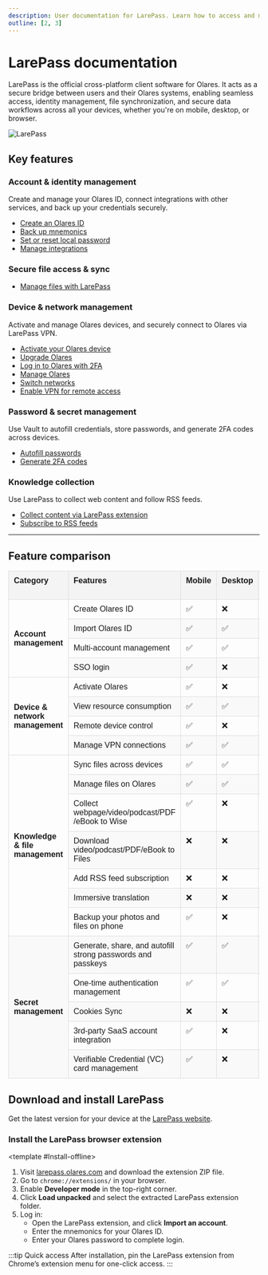 ```yaml
---
description: User documentation for LarePass. Learn how to access and manage Olares through the LarePass client, including account management, file synchronization, device management, system upgrade, password management, and content collection.
outline: [2, 3]
---
```


# LarePass documentation

LarePass is the official cross-platform client software for Olares. It acts as a secure bridge between users and their Olares systems, enabling seamless access, identity management, file synchronization, and secure data workflows across all your devices, whether you're on mobile, desktop, or browser.

![LarePass](/images/manual/larepass/larepass.png)


## Key features

### Account & identity management
Create and manage your Olares ID, connect integrations with other services, and back up your credentials securely.
- [Create an Olares ID](create-account.md)
- [Back up mnemonics](back-up-mnemonics.md)
- [Set or reset local password](back-up-mnemonics.md#set-up-local-password)
- [Manage integrations](integrations.md)

### Secure file access & sync
- [Manage files with LarePass](manage-files.md)

### Device & network management
Activate and manage Olares devices, and securely connect to Olares via LarePass VPN.
- [Activate your Olares device](activate-olares.md)
- [Upgrade Olares](manage-olares.md#upgrade-olares)
- [Log in to Olares with 2FA](activate-olares.md#two-factor-verification-with-larepass)
- [Manage Olares](manage-olares.md)
- [Switch networks](manage-olares.md#switch-from-wired-to-wireless-network)
- [Enable VPN for remote access](private-network.md)

### Password & secret management
Use Vault to autofill credentials, store passwords, and generate 2FA codes across devices.
- [Autofill passwords](/manual/larepass/autofill.md)
- [Generate 2FA codes](/manual/larepass/two-factor-verification.md)

### Knowledge collection
Use LarePass to collect web content and follow RSS feeds.
- [Collect content via LarePass extension](manage-knowledge.md#collect-content-via-the-larepass-extension)
- [Subscribe to RSS feeds](manage-knowledge.md#subscribe-to-rss-feeds)

---

## Feature comparison

<table style="border-collapse: collapse; width: 100%; font-family: Arial, sans-serif;">
  <thead>
    <tr>
      <th style="border: 1px solid #ddd; padding: 10px; text-align: left; vertical-align: top; background-color: #f4f4f4;">Category</th>
      <th style="border: 1px solid #ddd; padding: 10px; text-align: left; vertical-align: top; background-color: #f4f4f4;">Features</th>
      <th style="border: 1px solid #ddd; padding: 10px; text-align: left; vertical-align: top; background-color: #f4f4f4;">Mobile</th>
      <th style="border: 1px solid #ddd; padding: 10px; text-align: left; vertical-align: top; background-color: #f4f4f4;">Desktop</th>
      <th style="border: 1px solid #ddd; padding: 10px; text-align: left; vertical-align: top; background-color: #f4f4f4;">Chrome Extension</th>
    </tr>
  </thead>
  <tbody>
    <tr>
      <td rowspan="4" style="border: 1px solid #ddd; padding: 10px; text-align: left; vertical-align: middle; font-weight: bold;">Account management</td>
      <td style="border: 1px solid #ddd; padding: 10px; text-align: left; vertical-align: top;">Create Olares ID</td>
      <td style="border: 1px solid #ddd; padding: 10px; text-align: left; vertical-align: top;">✅</td>
      <td style="border: 1px solid #ddd; padding: 10px; text-align: left; vertical-align: top;">❌</td>
      <td style="border: 1px solid #ddd; padding: 10px; text-align: left; vertical-align: top;">❌</td>
    </tr>
    <tr style="background-color: #f9f9f9;">
      <td style="border: 1px solid #ddd; padding: 10px; text-align: left; vertical-align: top;">Import Olares ID</td>
      <td style="border: 1px solid #ddd; padding: 10px; text-align: left; vertical-align: top;">✅</td>
      <td style="border: 1px solid #ddd; padding: 10px; text-align: left; vertical-align: top;">✅</td>
      <td style="border: 1px solid #ddd; padding: 10px; text-align: left; vertical-align: top;">✅</td>
    </tr>
    <tr>
      <td style="border: 1px solid #ddd; padding: 10px; text-align: left; vertical-align: top;">Multi-account management</td>
      <td style="border: 1px solid #ddd; padding: 10px; text-align: left; vertical-align: top;">✅</td>
      <td style="border: 1px solid #ddd; padding: 10px; text-align: left; vertical-align: top;">✅</td>
      <td style="border: 1px solid #ddd; padding: 10px; text-align: left; vertical-align: top;">✅</td>
    </tr>
    <tr style="background-color: #f9f9f9;">
      <td style="border: 1px solid #ddd; padding: 10px; text-align: left; vertical-align: top;">SSO login</td>
      <td style="border: 1px solid #ddd; padding: 10px; text-align: left; vertical-align: top;">✅</td>
      <td style="border: 1px solid #ddd; padding: 10px; text-align: left; vertical-align: top;">❌</td>
      <td style="border: 1px solid #ddd; padding: 10px; text-align: left; vertical-align: top;">❌</td>
    </tr>
    <tr>
      <td rowspan="4" style="border: 1px solid #ddd; padding: 10px; text-align: left; vertical-align: middle; font-weight: bold;">Device & network management</td>
      <td style="border: 1px solid #ddd; padding: 10px; text-align: left; vertical-align: top;">Activate Olares</td>
      <td style="border: 1px solid #ddd; padding: 10px; text-align: left; vertical-align: top;">✅</td>
      <td style="border: 1px solid #ddd; padding: 10px; text-align: left; vertical-align: top;">❌</td>
      <td style="border: 1px solid #ddd; padding: 10px; text-align: left; vertical-align: top;">❌</td>
    </tr>
    <tr style="background-color: #f9f9f9;">
      <td style="border: 1px solid #ddd; padding: 10px; text-align: left; vertical-align: top;">View resource consumption</td>
      <td style="border: 1px solid #ddd; padding: 10px; text-align: left; vertical-align: top;">✅</td>
      <td style="border: 1px solid #ddd; padding: 10px; text-align: left; vertical-align: top;">✅</td>
      <td style="border: 1px solid #ddd; padding: 10px; text-align: left; vertical-align: top;">❌</td>
    </tr>
    <tr>
      <td style="border: 1px solid #ddd; padding: 10px; text-align: left; vertical-align: top;">Remote device control</td>
      <td style="border: 1px solid #ddd; padding: 10px; text-align: left; vertical-align: top;">✅</td>
      <td style="border: 1px solid #ddd; padding: 10px; text-align: left; vertical-align: top;">❌</td>
      <td style="border: 1px solid #ddd; padding: 10px; text-align: left; vertical-align: top;">❌</td>
    </tr>
    <tr style="background-color: #f9f9f9;">
      <td style="border: 1px solid #ddd; padding: 10px; text-align: left; vertical-align: top;">Manage VPN connections</td>
      <td style="border: 1px solid #ddd; padding: 10px; text-align: left; vertical-align: top;">✅</td>
      <td style="border: 1px solid #ddd; padding: 10px; text-align: left; vertical-align: top;">✅</td>
      <td style="border: 1px solid #ddd; padding: 10px; text-align: left; vertical-align: top;">❌</td>
    </tr>
    <tr>
      <td rowspan="7" style="border: 1px solid #ddd; padding: 10px; text-align: left; vertical-align: middle; font-weight: bold;">Knowledge & file management</td>
      <td style="border: 1px solid #ddd; padding: 10px; text-align: left; vertical-align: top;">Sync files across devices</td>
      <td style="border: 1px solid #ddd; padding: 10px; text-align: left; vertical-align: top;">✅</td>
      <td style="border: 1px solid #ddd; padding: 10px; text-align: left; vertical-align: top;">✅</td>
      <td style="border: 1px solid #ddd; padding: 10px; text-align: left; vertical-align: top;">❌</td>
    </tr>
    <tr style="background-color: #f9f9f9;">
      <td style="border: 1px solid #ddd; padding: 10px; text-align: left; vertical-align: top;">Manage files on Olares</td>
      <td style="border: 1px solid #ddd; padding: 10px; text-align: left; vertical-align: top;">✅</td>
      <td style="border: 1px solid #ddd; padding: 10px; text-align: left; vertical-align: top;">✅</td>
      <td style="border: 1px solid #ddd; padding: 10px; text-align: left; vertical-align: top;">❌</td>
    </tr>
    <tr>
      <td style="border: 1px solid #ddd; padding: 10px; text-align: left; vertical-align: top;">Collect webpage/video/podcast/PDF /eBook to Wise</td>
      <td style="border: 1px solid #ddd; padding: 10px; text-align: left; vertical-align: top;">✅</td>
      <td style="border: 1px solid #ddd; padding: 10px; text-align: left; vertical-align: top;">❌</td>
      <td style="border: 1px solid #ddd; padding: 10px; text-align: left; vertical-align: top;">✅</td>
    </tr>
    <tr style="background-color: #f9f9f9;">
      <td style="border: 1px solid #ddd; padding: 10px; text-align: left; vertical-align: top;">Download video/podcast/PDF/eBook to Files</td>
      <td style="border: 1px solid #ddd; padding: 10px; text-align: left; vertical-align: top;">❌</td>
      <td style="border: 1px solid #ddd; padding: 10px; text-align: left; vertical-align: top;">❌</td>
      <td style="border: 1px solid #ddd; padding: 10px; text-align: left; vertical-align: top;">✅</td>
    </tr>
    <tr>
      <td style="border: 1px solid #ddd; padding: 10px; text-align: left; vertical-align: top;">Add RSS feed subscription</td>
      <td style="border: 1px solid #ddd; padding: 10px; text-align: left; vertical-align: top;">❌</td>
      <td style="border: 1px solid #ddd; padding: 10px; text-align: left; vertical-align: top;">❌</td>
      <td style="border: 1px solid #ddd; padding: 10px; text-align: left; vertical-align: top;">✅</td>
    </tr>
    <tr style="background-color: #f9f9f9;">
      <td style="border: 1px solid #ddd; padding: 10px; text-align: left; vertical-align: top;">Immersive translation</td>
      <td style="border: 1px solid #ddd; padding: 10px; text-align: left; vertical-align: top;">❌</td>
      <td style="border: 1px solid #ddd; padding: 10px; text-align: left; vertical-align: top;">❌</td>
      <td style="border: 1px solid #ddd; padding: 10px; text-align: left; vertical-align: top;">✅</td>
    </tr>
    <tr>
      <td style="border: 1px solid #ddd; padding: 10px; text-align: left; vertical-align: top;">Backup your photos and files on phone</td>
      <td style="border: 1px solid #ddd; padding: 10px; text-align: left; vertical-align: top;">✅</td>
      <td style="border: 1px solid #ddd; padding: 10px; text-align: left; vertical-align: top;">❌</td>
      <td style="border: 1px solid #ddd; padding: 10px; text-align: left; vertical-align: top;">❌</td>
    </tr>
    <tr style="background-color: #f9f9f9;">
      <td rowspan="5" style="border: 1px solid #ddd; padding: 10px; text-align: left; vertical-align: middle; font-weight: bold;">Secret management</td>
      <td style="border: 1px solid #ddd; padding: 10px; text-align: left; vertical-align: top;">Generate, share, and autofill <br> strong passwords and passkeys</td>
      <td style="border: 1px solid #ddd; padding: 10px; text-align: left; vertical-align: top;">✅</td>
      <td style="border: 1px solid #ddd; padding: 10px; text-align: left; vertical-align: top;">✅</td>
      <td style="border: 1px solid #ddd; padding: 10px; text-align: left; vertical-align: top;">✅</td>
    </tr>
    <tr>
      <td style="border: 1px solid #ddd; padding: 10px; text-align: left; vertical-align: top;">One-time authentication management</td>
      <td style="border: 1px solid #ddd; padding: 10px; text-align: left; vertical-align: top;">✅</td>
      <td style="border: 1px solid #ddd; padding: 10px; text-align: left; vertical-align: top;">✅</td>
      <td style="border: 1px solid #ddd; padding: 10px; text-align: left; vertical-align: top;">✅</td>
    </tr>
    <tr style="background-color: #f9f9f9;">
      <td style="border: 1px solid #ddd; padding: 10px; text-align: left; vertical-align: top;">Cookies Sync</td>
      <td style="border: 1px solid #ddd; padding: 10px; text-align: left; vertical-align: top;">❌</td>
      <td style="border: 1px solid #ddd; padding: 10px; text-align: left; vertical-align: top;">❌</td>
      <td style="border: 1px solid #ddd; padding: 10px; text-align: left; vertical-align: top;">✅</td>
    </tr>
    <tr>
      <td style="border: 1px solid #ddd; padding: 10px; text-align: left; vertical-align: top;">3rd-party SaaS account integration</td>
      <td style="border: 1px solid #ddd; padding: 10px; text-align: left; vertical-align: top;">✅</td>
      <td style="border: 1px solid #ddd; padding: 10px; text-align: left; vertical-align: top;">❌</td>
      <td style="border: 1px solid #ddd; padding: 10px; text-align: left; vertical-align: top;">❌</td>
    </tr>
    <tr style="background-color: #f9f9f9;">
      <td style="border: 1px solid #ddd; padding: 10px; text-align: left; vertical-align: top;">Verifiable Credential (VC) card management</td>
      <td style="border: 1px solid #ddd; padding: 10px; text-align: left; vertical-align: top;">✅</td>
      <td style="border: 1px solid #ddd; padding: 10px; text-align: left; vertical-align: top;">❌</td>
      <td style="border: 1px solid #ddd; padding: 10px; text-align: left; vertical-align: top;">❌</td>
    </tr>
  </tbody>
</table>


## Download and install LarePass

Get the latest version for your device at the [LarePass website](https://larepass.olares.com).

### Install the LarePass browser extension

<tabs>
<template #Install-from-Chrome-Web-Store>

1. Search for **LarePass** in the [Chrome Web Store](https://chrome.google.com/webstore).
2. Open the details page and click **Add to Chrome**.
3. Log into the LarePass extension by importing your Olares ID:
   - Open the LarePass extension, and click **Import an account**.
   - Enter the mnemonics for your Olares ID.
   - Enter your Olares password to complete login.

</template>

<template #Install-offline>

1. Visit [larepass.olares.com](https://larepass.olares.com) and download the extension ZIP file.
2. Go to `chrome://extensions/` in your browser.
3. Enable **Developer mode** in the top-right corner.
4. Click **Load unpacked** and select the extracted LarePass extension folder.
5. Log in:
   - Open the LarePass extension, and click **Import an account**.
   - Enter the mnemonics for your Olares ID.
   - Enter your Olares password to complete login.
</template>
</tabs>

  :::tip Quick access
  After installation, pin the LarePass extension from Chrome’s extension menu for one-click access.
  :::
